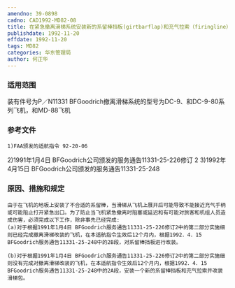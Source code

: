 ```yaml
---
amendno: 39-0898
cadno: CAD1992-MD82-08
title: 在紧急撤离滑梯系统安装新的系留棒挡板(girtbarflap)和充气拉索（firingline）并改装滑梯包（valise）
publishdate: 1992-11-20
effdate: 1992-11-20
tags: MD82
categories: 华东管理局
author: 何正华
---
```


### 适用范围 
装有件号为P／N11331  BFGoodrich撤离滑梯系统的型号为DC-9、和DC-9-80系列飞机，和MD-88飞机

<!--more-->
### 参考文件
    1)FAA颁发的适航指令 92-20-06 
2)1991年1月4日 BFGoodrich公司颁发的服务通告11331-25-226修订 2 
3)1992年4月15日 BFGoodrich公司颁发的服务通告11331-25-248  

### 原因、措施和规定 
    由于在飞机的地板上安装了不合适的系留棒，当滑梯从飞机上展开后可能导致不能接近充气手柄或可能阻止打开紧急出口。为了防止当飞机紧急撤离时阻塞或延迟和有可能对旅客和机组人员造成伤害，必须完成以下工作，除非事先已经完成: 
    (a)对于根据1991年1月4日 BFGoodrich服务通告11331-25-226修订2中的第二部分实施细则已经完成撤离滑梯改装的飞机，在本适航指令生效后12个月内，根据1992．4．15 BFGoodrich服务通告11331-25-248中的2B段，对系留棒挡板进行改装。 
  
    (b)对于根据1991年1月4日 BFGoodrich服务通告11331-25-226修订2中的第二部分实施细则没有完成对撤离滑梯改装的飞机，在本适航指令生效后12个月内，根据1992．4．15 BFGoodrich服务通告11331-25-248中的2A段，安装一个新的系留棒挡板和充气拉索并改装滑梯包。
